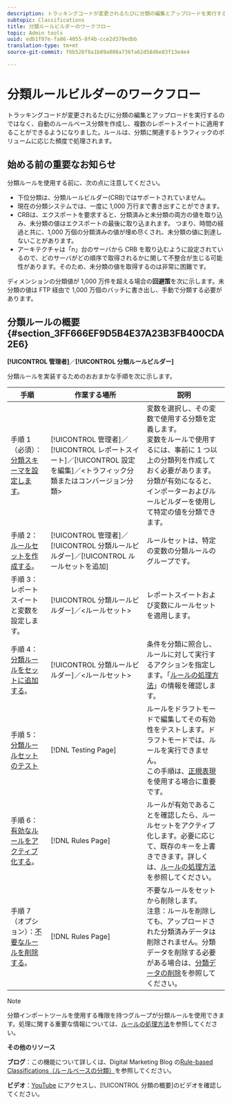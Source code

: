 ```yaml
---
description: トラッキングコードが変更されるたびに分類の編集とアップロードを実行するのではなく、自動のルールベース分類を作成し、複数のレポートスイートに適用することができるようになりました。ルールは、分類に関連するトラフィックのボリュームに応じた頻度で処理されます。
subtopic: Classifications
title: 分類ルールビルダーのワークフロー
topic: Admin tools
uuid: edb1f07e-fa86-4055-8f4b-cce2d370edbb
translation-type: tm+mt
source-git-commit: f6b528f8a1b89a008a736fa62d58d6e83f13e4e4

---
```



# 分類ルールビルダーのワークフロー

トラッキングコードが変更されるたびに分類の編集とアップロードを実行するのではなく、自動のルールベース分類を作成し、複数のレポートスイートに適用することができるようになりました。ルールは、分類に関連するトラフィックのボリュームに応じた頻度で処理されます。

## 始める前の重要なお知らせ

分類ルールを使用する前に、次の点に注意してください。

* 下位分類は、分類ルールビルダー(CRB)ではサポートされていません。
* 現在の分類システムでは、一度に 1,000 万行まで書き出すことができます。
* CRBは、エクスポートを要求すると、分類済みと未分類の両方の値を取り込み、未分類の値はエクスポートの最後に取り込まれます。 つまり、時間の経過と共に、1,000 万個の分類済みの値が埋め尽くされ、未分類の値に到達しないことがあります。
* アーキテクチャは「n」台のサーバから CRB を取り込むように設定されているので、どのサーバがどの順序で取得されるかに関して不整合が生じる可能性があります。そのため、未分類の値を取得するのは非常に困難です。

ディメンションの分類値が 1,000 万件を超える場合の&#x200B;**回避策**&#x200B;を次に示します。未分類の値は FTP 経由で 1,000 万個のバッチに書き出し、手動で分類する必要があります。

## 分類ルールの概要 {#section_3FF666EF9D5B4E37A23B3FB400CDA2E6}

**[!UICONTROL 管理者]**／**[!UICONTROL 分類ルールビルダー]**

分類ルールを実装するためのおおまかな手順を次に示します。

| 手順 | 作業する場所 | 説明 |
|--- |--- |--- |
| 手順 1（必須）：[分類スキーマを設定します](https://marketing.adobe.com/resources/help/ja_JP/reference/c_classifications.html)。 | [!UICONTROL 管理者]／[!UICONTROL レポートスイート]／[!UICONTROL 設定を編集]／&lt;トラフィック分類またはコンバージョン分類> | 変数を選択し、その変数で使用する分類を定義します。<br>変数をルールで使用するには、事前に 1 つ以上の分類列を作成しておく必要があります。<br>分類が有効になると、インポーターおよびルールビルダーを使用して特定の値を分類できます。 |
| 手順 2：[ルールセットを作成する](/help/components/c-classifications2/crb/classification-rule-set.md)。 | [!UICONTROL 管理者]／[!UICONTROL 分類ルールビルダー]／[!UICONTROL ルールセットを追加] | ルールセットは、特定の変数の分類ルールのグループです。 |
| 手順 3：レポートスイートと変数を設定します。 | [!UICONTROL 分類ルールビルダー]／&lt;ルールセット> | レポートスイートおよび変数にルールセットを適用します。 |
| 手順 4：[分類ルールをセットに追加する](/help/components/c-classifications2/crb/classification-quickstart-rules.md)。 | [!UICONTROL 分類ルールビルダー]／&lt;ルールセット> | 条件を分類に照合し、ルールに対して実行するアクションを指定します。「[ルールの処理方法](/help/components/c-classifications2/crb/classification-quickstart-rules.md)」の情報を確認します。 |
| 手順 5：[分類ルールセットのテスト](/help/components/c-classifications2/crb/classification-quickstart-rules.md) | [!DNL Testing Page] | ルールをドラフトモードで編集してその有効性をテストします。ドラフトモードでは、ルールを実行できません。<br>この手順は、[正規表現](/help/components/c-classifications2/crb/classification-quickstart-rules.md)を使用する場合に重要です。 |
| 手順 6：[有効なルールをアクティブ化する](/help/components/c-classifications2/crb/classification-rule-definitions.md)。 | [!DNL Rules Page] | ルールが有効であることを確認したら、ルールセットをアクティブ化します。必要に応じて、既存のキーを上書きできます。詳しくは、[ルールの処理方法](/help/components/c-classifications2/crb/classification-quickstart-rules.md)を参照してください。 |
| 手順 7（オプション）：[不要なルールを削除する](/help/components/c-classifications2/crb/classification-rule-definitions.md)。 | [!DNL Rules Page] | 不要なルールをセットから削除します。<br>注意：ルールを削除しても、アップロードされた分類済みデータは削除されません。分類データを削除する必要がある場合は、[分類データの削除](/help/components/c-classifications2/c-classifications-importer/t-delete-classification-data.md)を参照してください。 |

>[!NOTE]
>
>分類インポートツールを使用する権限を持つグループが分類ルールを使用できます。処理に関する重要な情報については、[ルールの処理方法](/help/components/c-classifications2/crb/classification-quickstart-rules.md)を参照してください。

**その他のリソース**

**ブログ**：この機能について詳しくは、Digital Marketing Blog の[Rule-based Classifications（ルールベースの分類）](https://blogs.adobe.com/digitalmarketing/analytics/rule-based-classifications-part-1-making-classifications-easier/?utm_source=feedburner&amp;utm_medium=feed&amp;utm_campaign=Feed%3A+AdobeDigitalMarketing+%28Adobe+Digital+Marketing+Blog%29)を参照してください。

**ビデオ**：[YouTube](https://www.youtube.com/watch?v=6laI5SBXY-I) にアクセスし、[!UICONTROL 分類の概要]のビデオを確認してください。
